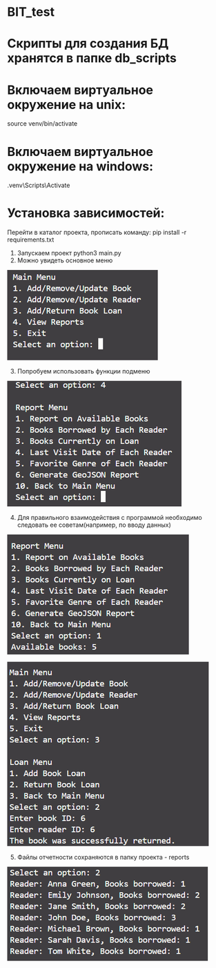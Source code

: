 # BIT_test


# Скрипты для создания БД хранятся в папке db_scripts

# Включаем виртуальное окружение на unix:
source venv/bin/activate
#  Включаем виртуальное окружение на windows:
.venv\Scripts\Activate

# Установка зависимостей:
Перейти в каталог проекта, прописать команду: pip install -r requirements.txt


1. Запускаем проект python3 main.py
2. Можно увидеть основное меню

![alt text](images/{D08AABB0-2347-46BE-B5C2-4F3F2AA2B02B}.png)

3. Попробуем использовать функции подменю

![alt text](images/{3AA0350E-0662-4B52-BA39-BB1FACD86EDB}.png)

4. Для правильного взаимодействия с программой необходимо следовать ее советам(например, по вводу данных)

![alt text](images/{41E7C4BF-C378-45B2-9467-B98FA740FAFA}.png)

![alt text](images/{A8BC53CC-BA2D-4178-84F4-240F1C7C4B89}.png)

5. Файлы отчетности сохраняются в папку проекта - reports

![alt text](images/{97F87BDA-1756-4A88-8294-564CCCCD1334}.png)
